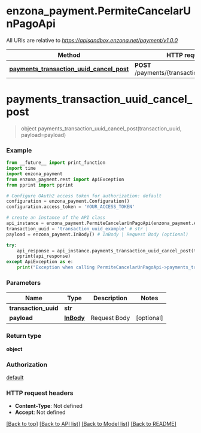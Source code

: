 # enzona_payment.PermiteCancelarUnPagoApi

All URIs are relative to *https://apisandbox.enzona.net/payment/v1.0.0*

Method | HTTP request | Description
------------- | ------------- | -------------
[**payments_transaction_uuid_cancel_post**](PermiteCancelarUnPagoApi.md#payments_transaction_uuid_cancel_post) | **POST** /payments/{transaction_uuid}/cancel | 


# **payments_transaction_uuid_cancel_post**
> object payments_transaction_uuid_cancel_post(transaction_uuid, payload=payload)



### Example
```python
from __future__ import print_function
import time
import enzona_payment
from enzona_payment.rest import ApiException
from pprint import pprint

# Configure OAuth2 access token for authorization: default
configuration = enzona_payment.Configuration()
configuration.access_token = 'YOUR_ACCESS_TOKEN'

# create an instance of the API class
api_instance = enzona_payment.PermiteCancelarUnPagoApi(enzona_payment.ApiClient(configuration))
transaction_uuid = 'transaction_uuid_example' # str | 
payload = enzona_payment.InBody() # InBody | Request Body (optional)

try:
    api_response = api_instance.payments_transaction_uuid_cancel_post(transaction_uuid, payload=payload)
    pprint(api_response)
except ApiException as e:
    print("Exception when calling PermiteCancelarUnPagoApi->payments_transaction_uuid_cancel_post: %s\n" % e)
```

### Parameters

Name | Type | Description  | Notes
------------- | ------------- | ------------- | -------------
 **transaction_uuid** | **str**|  | 
 **payload** | [**InBody**](InBody.md)| Request Body | [optional] 

### Return type

**object**

### Authorization

[default](../README.md#default)

### HTTP request headers

 - **Content-Type**: Not defined
 - **Accept**: Not defined

[[Back to top]](#) [[Back to API list]](../README.md#documentation-for-api-endpoints) [[Back to Model list]](../README.md#documentation-for-models) [[Back to README]](../README.md)

